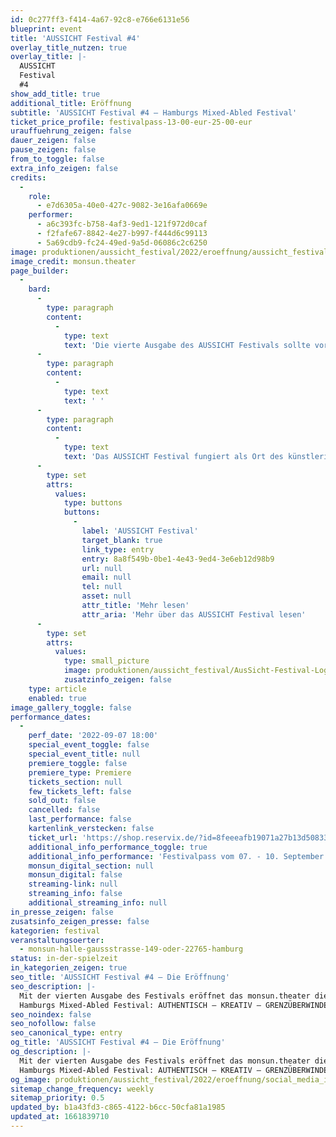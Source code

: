 ```yaml
---
id: 0c277ff3-f414-4a67-92c8-e766e6131e56
blueprint: event
title: 'AUSSICHT Festival #4'
overlay_title_nutzen: true
overlay_title: |-
  AUSSICHT 
  Festival 
  #4
show_add_title: true
additional_title: Eröffnung
subtitle: 'AUSSICHT Festival #4 – Hamburgs Mixed-Abled Festival'
ticket_price_profile: festivalpass-13-00-eur-25-00-eur
urauffuehrung_zeigen: false
dauer_zeigen: false
pause_zeigen: false
from_to_toggle: false
extra_info_zeigen: false
credits:
  -
    role:
      - e7d6305a-40e0-427c-9082-3e16afa0669e
    performer:
      - a6c393fc-b758-4af3-9ed1-121f972d0caf
      - f2fafe67-8842-4e27-b997-f444d6c99113
      - 5a69cdb9-fc24-49ed-9a5d-06086c2c6250
image: produktionen/aussicht_festival/2022/eroeffnung/aussicht_festival_die_botschaft_03_c_monsun_theater.jpg
image_credit: monsun.theater
page_builder:
  -
    bard:
      -
        type: paragraph
        content:
          -
            type: text
            text: 'Die vierte Ausgabe des AUSSICHT Festivals sollte vor zwei Jahren die Spielzeit das umgebaute monsun.theater in der Friedensallee mit einer neu gewonnen Barrierefreiheit zum 40-jährigen Jubiläum des Theaters eröffnen. Zwei Jahre später stagniert die Baustelle, nicht so das monsun.theater und auch nicht Hamburgs Mixed-Abled Festival. Wegbereiter:innen des Festivals bespielen dieses Jahr die neue Spielstätte des monsun.theaters in der Gaußstraße, die zudem den barrierefreien Zugang ermöglicht. '
      -
        type: paragraph
        content:
          -
            type: text
            text: ' '
      -
        type: paragraph
        content:
          -
            type: text
            text: 'Das AUSSICHT Festival fungiert als Ort des künstlerischen Austausches und als Plattform für performative und authentische Ereignisse. Für die vierte Ausgabe des Festivals hat das monsun.theater Produktionen eingeladen, die mit ihren Konzepten und Aussichten die Spielzeit 2022/23 des monsun.theaters am 07.09.2022 eröffnen.'
      -
        type: set
        attrs:
          values:
            type: buttons
            buttons:
              -
                label: 'AUSSICHT Festival'
                target_blank: true
                link_type: entry
                entry: 8a8f549b-0be1-4e43-9ed4-3e6eb12d98b9
                url: null
                email: null
                tel: null
                asset: null
                attr_title: 'Mehr lesen'
                attr_aria: 'Mehr über das AUSSICHT Festival lesen'
      -
        type: set
        attrs:
          values:
            type: small_picture
            image: produktionen/aussicht_festival/AusSicht-Festival-Logo-Rechteck.jpg
            zusatzinfo_zeigen: false
    type: article
    enabled: true
image_gallery_toggle: false
performance_dates:
  -
    perf_date: '2022-09-07 18:00'
    special_event_toggle: false
    special_event_title: null
    premiere_toggle: false
    premiere_type: Premiere
    tickets_section: null
    few_tickets_left: false
    sold_out: false
    cancelled: false
    last_performance: false
    kartenlink_verstecken: false
    ticket_url: 'https://shop.reservix.de/?id=8feeeafb19071a27b13d5083379d95183e9ab490f2f135faf80b2fecfc1ba00f2aba7ad8945f4a4292549eb86feddc1b&vID=7337&eventGrpID=413348&eventID=1986596'
    additional_info_performance_toggle: true
    additional_info_performance: 'Festivalpass vom 07. - 10. September 2022'
    monsun_digital_section: null
    monsun_digital: false
    streaming-link: null
    streaming_info: false
    additional_streaming_info: null
in_presse_zeigen: false
zusatsinfo_zeigen_presse: false
kategorien: festival
veranstaltungsoerter:
  - monsun-halle-gaussstrasse-149-oder-22765-hamburg
status: in-der-spielzeit
in_kategorien_zeigen: true
seo_title: 'AUSSICHT Festival #4 – Die Eröffnung'
seo_description: |-
  Mit der vierten Ausgabe des Festivals eröffnet das monsun.theater die Spielzeit 2022|23.
  Hamburgs Mixed-Abled Festival: AUTHENTISCH – KREATIV – GRENZÜBERWINDEND
seo_noindex: false
seo_nofollow: false
seo_canonical_type: entry
og_title: 'AUSSICHT Festival #4 – Die Eröffnung'
og_description: |-
  Mit der vierten Ausgabe des Festivals eröffnet das monsun.theater die Spielzeit 2022|23.
  Hamburgs Mixed-Abled Festival: AUTHENTISCH – KREATIV – GRENZÜBERWINDEND
og_image: produktionen/aussicht_festival/2022/eroeffnung/social_media_image_aussicht_festival_2022_eroeffnung.jpg
sitemap_change_frequency: weekly
sitemap_priority: 0.5
updated_by: b1a43fd3-c865-4122-b6cc-50cfa81a1985
updated_at: 1661839710
---
```

